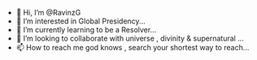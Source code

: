 - 👋 Hi, I’m @RavinzG
- 👀 I’m interested in Global Presidency...
- 🌱 I’m currently learning to be a Resolver...
- 💞️ I’m looking to collaborate with universe , divinity & supernatural ...
- 📫 How to reach me god knows , search your shortest way to reach...

<!---
RavinzG/RavinzG is a ✨ special ✨ repository because its `README.md` (this file) appears on your GitHub profile.
You can click the Preview link to take a look at your changes.
--->
